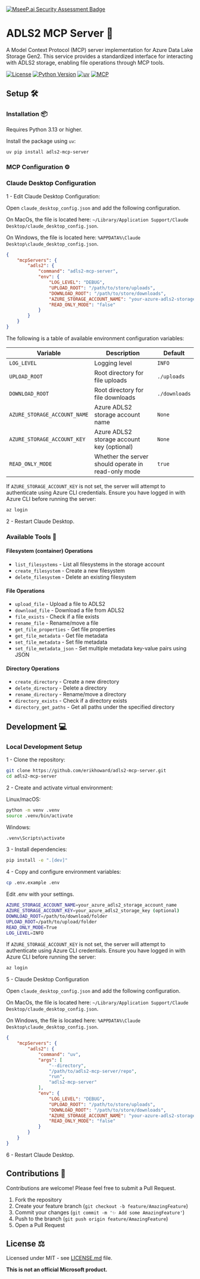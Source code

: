 [![MseeP.ai Security Assessment Badge](https://mseep.net/pr/erikhoward-adls-mcp-server-badge.png)](https://mseep.ai/app/erikhoward-adls-mcp-server)

# ADLS2 MCP Server 🚀

A Model Context Protocol (MCP) server implementation for Azure Data Lake Storage Gen2. This service provides a standardized interface for interacting with ADLS2 storage, enabling file operations through MCP tools.

[![License](https://img.shields.io/github/license/erikhoward/adls-mcp-server)](https://opensource.org/licenses/MIT) [![Python Version](https://img.shields.io/badge/python-3.13%2B-blue.svg)](https://www.python.org/) [![uv](https://img.shields.io/badge/uv-package%20manager-blueviolet)](https://docs.astral.sh/uv/) [![MCP](https://img.shields.io/badge/MCP-compatible-green.svg)](https://github.com/modelcontextprotocol/spec)

## Setup 🛠️

### Installation 📦

Requires Python 3.13 or higher.

Install the package using `uv`:

```bash
uv pip install adls2-mcp-server
```

### MCP Configuration ⚙️

### Claude Desktop Configuration

1 - Edit Claude Desktop Configuration:

Open `claude_desktop_config.json` and add the following configuration.

On MacOs, the file is located here:
`~/Library/Application Support/Claude Desktop/claude_desktop_config.json`.

On Windows, the file is located here:
`%APPDATA%\Claude Desktop\claude_desktop_config.json`.

```json
{
    "mcpServers": {
        "adls2": {
            "command": "adls2-mcp-server",
            "env": {
                "LOG_LEVEL": "DEBUG",
                "UPLOAD_ROOT": "/path/to/store/uploads",
                "DOWNLOAD_ROOT": "/path/to/store/downloads",
                "AZURE_STORAGE_ACCOUNT_NAME": "your-azure-adls2-storage-account-name",
                "READ_ONLY_MODE": "false"
            }
        }
    }
}
```

The following is a table of available environment configuration variables:

| Variable | Description | Default |
| --- | --- | --- |
| `LOG_LEVEL` | Logging level | `INFO` |
| `UPLOAD_ROOT` | Root directory for file uploads | `./uploads` |
| `DOWNLOAD_ROOT` | Root directory for file downloads | `./downloads` |
| `AZURE_STORAGE_ACCOUNT_NAME` | Azure ADLS2 storage account name | `None` |
| `AZURE_STORAGE_ACCOUNT_KEY` | Azure ADLS2 storage account key (optional) | `None` |
| `READ_ONLY_MODE` | Whether the server should operate in read-only mode | `true` |


If `AZURE_STORAGE_ACCOUNT_KEY` is not set, the server will attempt to authenticate using Azure CLI credentials. Ensure you have logged in with Azure CLI before running the server:

```bash
az login
```

2 - Restart Claude Desktop.

### Available Tools 🔧

#### Filesystem (container) Operations

- `list_filesystems` - List all filesystems in the storage account
- `create_filesystem` - Create a new filesystem
- `delete_filesystem` - Delete an existing filesystem

#### File Operations

- `upload_file` - Upload a file to ADLS2
- `download_file` - Download a file from ADLS2
- `file_exists` - Check if a file exists
- `rename_file` - Rename/move a file
- `get_file_properties` - Get file properties
- `get_file_metadata` - Get file metadata
- `set_file_metadata` - Set file metadata
- `set_file_metadata_json` - Set multiple metadata key-value pairs using JSON

#### Directory Operations

- `create_directory` - Create a new directory
- `delete_directory` - Delete a directory
- `rename_directory` - Rename/move a directory
- `directory_exists` - Check if a directory exists
- `directory_get_paths` - Get all paths under the specified directory

## Development 💻

### Local Development Setup

1 - Clone the repository:

```bash
git clone https://github.com/erikhoward/adls2-mcp-server.git
cd adls2-mcp-server
```

2 - Create and activate virtual environment:

Linux/macOS:

```bash
python -m venv .venv
source .venv/bin/activate
```

Windows:

```bash
.venv\Scripts\activate
```

3 - Install dependencies:

```bash
pip install -e ".[dev]"
```

4 - Copy and configure environment variables:

```bash
cp .env.example .env
```

Edit .env with your settings.

```bash
AZURE_STORAGE_ACCOUNT_NAME=your_azure_adls2_storage_account_name
AZURE_STORAGE_ACCOUNT_KEY=your_azure_adls2_storage_key (optional)
DOWNLOAD_ROOT=/path/to/download/folder
UPLOAD_ROOT=/path/to/upload/folder
READ_ONLY_MODE=True
LOG_LEVEL=INFO
```

If `AZURE_STORAGE_ACCOUNT_KEY` is not set, the server will attempt to authenticate using Azure CLI credentials. Ensure you have logged in with Azure CLI before running the server:

```bash
az login
```

5 - Claude Desktop Configuration

Open `claude_desktop_config.json` and add the following configuration.

On MacOs, the file is located here:
`~/Library/Application Support/Claude Desktop/claude_desktop_config.json`.

On Windows, the file is located here:
`%APPDATA%\Claude Desktop\claude_desktop_config.json`.

```json
{
    "mcpServers": {
        "adls2": {
            "command": "uv",
            "args": [
                "--directory",
                "/path/to/adls2-mcp-server/repo",
                "run",
                "adls2-mcp-server"
            ],
            "env": {
                "LOG_LEVEL": "DEBUG",
                "UPLOAD_ROOT": "/path/to/store/uploads",
                "DOWNLOAD_ROOT": "/path/to/store/downloads",
                "AZURE_STORAGE_ACCOUNT_NAME": "your-azure-adls2-storage-account-name",
                "READ_ONLY_MODE": "false"
            }
        }
    }
}
```

6 - Restart Claude Desktop.

## Contributions 🤝

Contributions are welcome! Please feel free to submit a Pull Request.

1. Fork the repository
2. Create your feature branch (`git checkout -b feature/AmazingFeature`)
3. Commit your changes (`git commit -m '✨ Add some AmazingFeature'`)
4. Push to the branch (`git push origin feature/AmazingFeature`)
5. Open a Pull Request

## License ⚖️

Licensed under MIT - see [LICENSE.md](LICENSE) file.

**This is not an official Microsoft product.**
